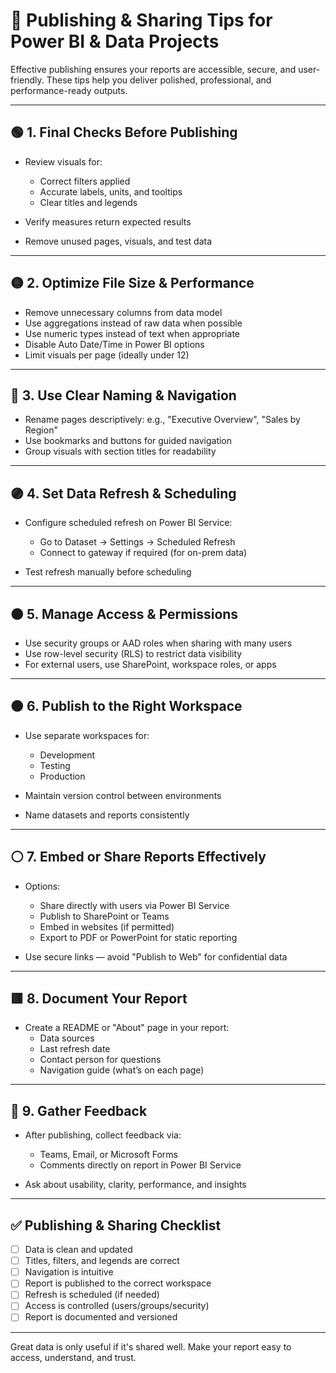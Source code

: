 # 🚀 Publishing & Sharing Tips for Power BI & Data Projects

Effective publishing ensures your reports are accessible, secure, and user-friendly. These tips help you deliver polished, professional, and performance-ready outputs.

---------------------------------------------------
🟢 1. Final Checks Before Publishing
---------------------------------------------------

- Review visuals for:
  - Correct filters applied
  - Accurate labels, units, and tooltips
  - Clear titles and legends

- Verify measures return expected results
- Remove unused pages, visuals, and test data

---------------------------------------------------
🟡 2. Optimize File Size & Performance
---------------------------------------------------

- Remove unnecessary columns from data model
- Use aggregations instead of raw data when possible
- Use numeric types instead of text when appropriate
- Disable Auto Date/Time in Power BI options
- Limit visuals per page (ideally under 12)

---------------------------------------------------
🔵 3. Use Clear Naming & Navigation
---------------------------------------------------

- Rename pages descriptively: e.g., "Executive Overview", "Sales by Region"
- Use bookmarks and buttons for guided navigation
- Group visuals with section titles for readability

---------------------------------------------------
🟣 4. Set Data Refresh & Scheduling
---------------------------------------------------

- Configure scheduled refresh on Power BI Service:
  - Go to Dataset → Settings → Scheduled Refresh
  - Connect to gateway if required (for on-prem data)

- Test refresh manually before scheduling

---------------------------------------------------
🟠 5. Manage Access & Permissions
---------------------------------------------------

- Use security groups or AAD roles when sharing with many users
- Use row-level security (RLS) to restrict data visibility
- For external users, use SharePoint, workspace roles, or apps

---------------------------------------------------
🟤 6. Publish to the Right Workspace
---------------------------------------------------

- Use separate workspaces for:
  - Development
  - Testing
  - Production

- Maintain version control between environments
- Name datasets and reports consistently

---------------------------------------------------
⚪ 7. Embed or Share Reports Effectively
---------------------------------------------------

- Options:
  - Share directly with users via Power BI Service
  - Publish to SharePoint or Teams
  - Embed in websites (if permitted)
  - Export to PDF or PowerPoint for static reporting

- Use secure links — avoid "Publish to Web" for confidential data

---------------------------------------------------
🟥 8. Document Your Report
---------------------------------------------------

- Create a README or "About" page in your report:
  - Data sources
  - Last refresh date
  - Contact person for questions
  - Navigation guide (what’s on each page)

---------------------------------------------------
🧠 9. Gather Feedback
---------------------------------------------------

- After publishing, collect feedback via:
  - Teams, Email, or Microsoft Forms
  - Comments directly on report in Power BI Service

- Ask about usability, clarity, performance, and insights

---------------------------------------------------
✅ Publishing & Sharing Checklist
---------------------------------------------------

- [ ] Data is clean and updated
- [ ] Titles, filters, and legends are correct
- [ ] Navigation is intuitive
- [ ] Report is published to the correct workspace
- [ ] Refresh is scheduled (if needed)
- [ ] Access is controlled (users/groups/security)
- [ ] Report is documented and versioned

---------------------------------------------------
Great data is only useful if it's shared well.
Make your report easy to access, understand, and trust.
